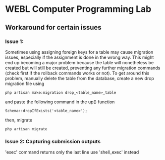 # WEBL Computer Programming Lab

## Workaround for certain issues

### Issue 1:
Sometimes using assigning foreign keys for a table may cause migration issues, especially if the assignment is done in the wrong way. This might end up becoming a major problem because the table will nonetheless be created but will still be created, preventing any further migration commands (check first if the rollback commands works or not). To get around this problem, manually delete the table from the database, create a new drop migration file using
```
php artisan make:migration drop_<table_name>_table
```
and paste the following command in the up() function

```
Schema::dropIfExists('<table_name>');
```
then, migrate

```
php artisan migrate
```

### Issue 2: Capturing submission outputs
'exec' command returns only the last line
use 'shell_exec' instead
